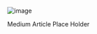 ![image](https://github.com/user-attachments/assets/c1f68cdc-932c-4ca2-88d0-927ad6557b46)

Medium Article Place Holder

